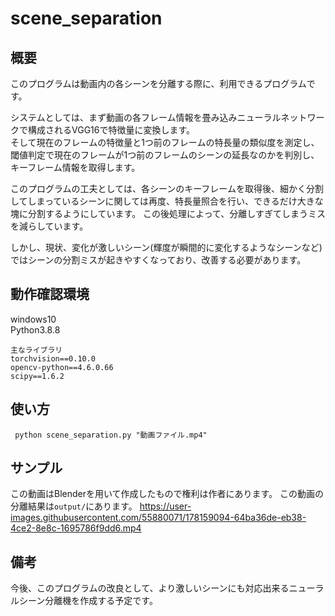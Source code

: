 # scene_separation
## 概要
このプログラムは動画内の各シーンを分離する際に、利用できるプログラムです。

システムとしては、まず動画の各フレーム情報を畳み込みニューラルネットワークで構成されるVGG16で特徴量に変換します。\
そして現在のフレームの特徴量と1つ前のフレームの特長量の類似度を測定し、閾値判定で現在のフレームが1つ前のフレームのシーンの延長なのかを判別し、キーフレーム情報を取得します。

このプログラムの工夫としては、各シーンのキーフレームを取得後、細かく分割してしまっているシーンに関しては再度、特長量照合を行い、できるだけ大きな塊に分割するようにしています。
この後処理によって、分離しすぎてしまうミスを減らしています。

しかし、現状、変化が激しいシーン(輝度が瞬間的に変化するようなシーンなど)ではシーンの分割ミスが起きやすくなっており、改善する必要があります。
## 動作確認環境
windows10\
Python3.8.8
```
主なライブラリ
torchvision==0.10.0
opencv-python==4.6.0.66
scipy==1.6.2
```
## 使い方
``` python scene_separation.py "動画ファイル.mp4"```

## サンプル
この動画はBlenderを用いて作成したもので権利は作者にあります。
この動画の分離結果は`output/`にあります。
https://user-images.githubusercontent.com/55880071/178159094-64ba36de-eb38-4ce2-8e8c-1695786f9dd6.mp4

## 備考


今後、このプログラムの改良として、より激しいシーンにも対応出来るニューラルシーン分離機を作成する予定です。


